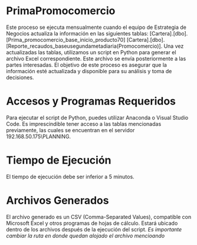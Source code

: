 # PrimaPromocomercio
Este proceso se ejecuta mensualmente cuando el equipo de Estrategia de Negocios actualiza la información en las siguientes tablas: 
[Cartera].[dbo].[Prima_promocomercio_base_inicio_producto70]
[Cartera].[dbo].[Reporte_recaudos_baseusegundametadiaria(Promocomercio)].
Una vez actualizadas las tablas, utilizamos un script en Python para generar el archivo Excel correspondiente. Este archivo se envía posteriormente a las partes interesadas. 
El objetivo de este proceso es asegurar que la información esté actualizada y disponible para su análisis y toma de decisiones.

# Accesos y Programas Requeridos

Para ejecutar el script de Python, puedes utilizar Anaconda o Visual Studio Code. Es imprescindible tener acceso a las tablas mencionadas previamente, las cuales se encuentran en el servidor 192.168.50.175\PLANNING.

# Tiempo de Ejecución

El tiempo de ejecución debe ser inferior a 5 minutos.

# Archivos Generados

El archivo generado es un CSV (Comma-Separated Values), compatible con Microsoft Excel y otros programas de hojas de cálculo. Estará ubicado dentro de los archivos después de la ejecución del script. *Es importante cambiar la ruta en donde quedan alojado el archivo mencioando*

# 
